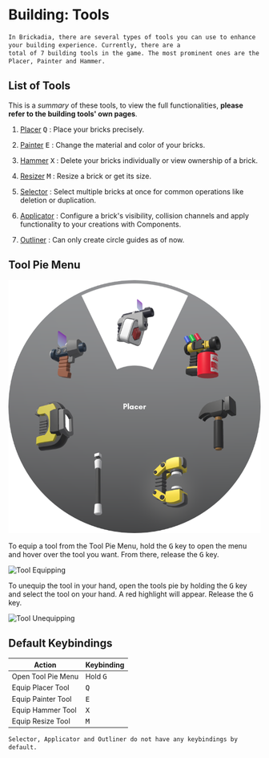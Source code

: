 # Building: Tools

``` admonish summary
In Brickadia, there are several types of tools you can use to enhance your building experience. Currently, there are a
total of 7 building tools in the game. The most prominent ones are the Placer, Painter and Hammer.
```

## List of Tools

This is a *summary* of these tools, to view the full functionalities, **please refer to the building tools' own pages**.

1. [Placer](tools/placer.md) <kbd>Q</kbd>
: Place your bricks precisely.

2. [Painter](tools/painter.md) <kbd>E</kbd>
: Change the material and color of your bricks.

3. [Hammer](tools/hammer.md) <kbd>X</kbd>
: Delete your bricks individually or view ownership of a brick.

4. [Resizer](tools/resizer.md) <kbd>M</kbd>
: Resize a brick or get its size.

5. [Selector](tools/selector.md)
: Select multiple bricks at once for common operations like deletion or duplication.

6. [Applicator](tools/applicator.md)
: Configure a brick's visibility, collision channels and apply functionality to your creations with Components.

7. [Outliner](tools/outliner.md)
: Can only create circle guides as of now.

## Tool Pie Menu

![Tool Wheel](../assets/building/tools/tool_wheel.png)

To equip a tool from the Tool Pie Menu, hold the <kbd>G</kbd> key to open the menu and hover over the tool you want. From there, release the <kbd>G</kbd> key.

![Tool Equipping](../assets/building/tools/tool_wheel_equip.gif)

To unequip the tool in your hand, open the tools pie by holding the <kbd>G</kbd> key and select the tool on your hand. A red highlight will appear. Release the <kbd>G</kbd> key.

![Tool Unequipping](../assets/building/tools/tool_wheel_unequip.gif)

## Default Keybindings

| Action             | Keybinding        |
|--------------------|-------------------|
| Open Tool Pie Menu | Hold <kbd>G</kbd> |
| Equip Placer Tool  | <kbd>Q</kbd>      |
| Equip Painter Tool | <kbd>E</kbd>      |
| Equip Hammer Tool  | <kbd>X</kbd>      |
| Equip Resize Tool  | <kbd>M</kbd>      |

```admonish note
Selector, Applicator and Outliner do not have any keybindings by default.
```